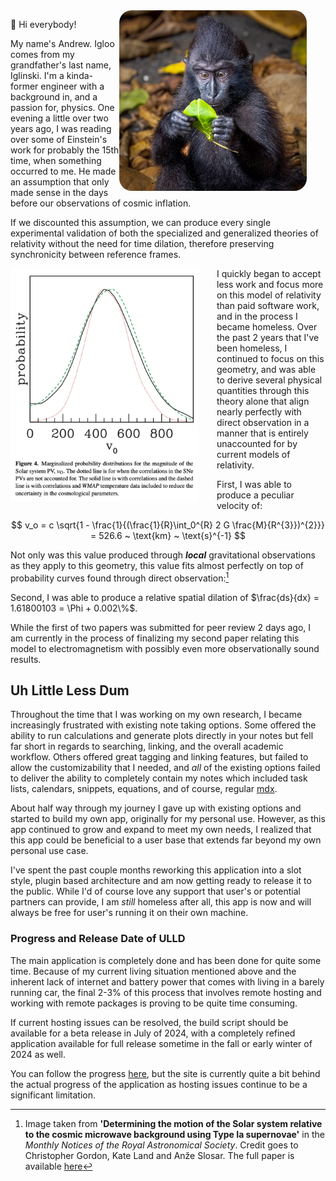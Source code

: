 <img src="./woah.JPG" width=300 align=right style="border-radius: 20px; margin: auto 30px auto auto; position: relative"/>

👋 Hi everybody!

My name's Andrew. Igloo comes from my grandfather's last name, Iglinski. I'm a kinda-former engineer with a background in, and a passion for, physics. One evening a little over two years ago, I was reading over some of Einstein's work for probably the 15th time, when something occurred to me. He made an assumption that only made sense in the days before our observations of cosmic inflation.

If we discounted this assumption, we can produce every single experimental validation of both the specialized and generalized theories of relativity without the need for time dilation, therefore preserving synchronicity between reference frames.

<img src="./pvProbability.png" width=300 align=left style="margin: auto 30px auto auto; position: relative"/>
I quickly began to accept less work and focus more on this model of relativity than paid software work, and in the process I became homeless. Over the past 2 years that I've been homeless, I continued to focus on this geometry, and was able to derive several physical quantities through this theory alone that align nearly perfectly with direct observation in a manner that is entirely unaccounted for by current models of relativity.

First, I was able to produce a peculiar velocity of:

$$
v_o = c \sqrt{1 - \frac{1}{(\frac{1}{R}\int_0^{R} 2 G \frac{M}{R^{3}})^{2}}} = 526.6 ~ \text{km} ~ \text{s}^{-1}
$$

Not only was this value produced through **_local_** gravitational observations as they apply to this geometry, this value fits almost perfectly on top of probability curves found through direct observation:[^1]

Second, I was able to produce a relative spatial dilation of $\frac{ds}{dx} = 1.61800103 = \Phi + 0.002\%$.

While the first of two papers was submitted for peer review 2 days ago, I am currently in the process of finalizing my second paper relating this model to electromagnetism with possibly even more observationally sound results.

## Uh Little Less Dum

Throughout the time that I was working on my own research, I became increasingly frustrated with existing note taking options. Some offered the ability to run calculations and generate plots directly in your notes but fell far short in regards to searching, linking, and the overall academic workflow. Others offered great tagging and linking features, but failed to allow the customizability that I needed, and _all_ of the existing options failed to deliver the ability to completely contain my notes which included task lists, calendars, snippets, equations, and of course, regular [mdx](https://mdxjs.com/).

About half way through my journey I gave up with existing options and started to build my own app, originally for my personal use. However, as this app continued to grow and expand to meet my own needs, I realized that this app could be beneficial to a user base that extends far beyond my own personal use case.

I've spent the past couple months reworking this application into a slot style, plugin based architecture and am now getting ready to release it to the public. While I'd of course love any support that user's or potential partners can provide, I am _still_ homeless after all, this app is now and will always be free for user's running it on their own machine.

### Progress and Release Date of ULLD

The main application is completely done and has been done for quite some time. Because of my current living situation mentioned above and the inherent lack of internet and battery power that comes with living in a barely running car, the final 2-3% of this process that involves remote hosting and working with remote packages is proving to be quite time consuming.

If current hosting issues can be resolved, the build script should be available for a beta release in July of 2024, with a completely refined application available for full release sometime in the fall or early winter of 2024 as well.

You can follow the progress [here](uhlittlelessdum.com), but the site is currently quite a bit behind the actual progress of the application as hosting issues continue to be a significant limitation.

[^1]: Image taken from **'Determining the motion of the Solar system relative to the cosmic microwave background using Type Ia supernovae'** in the _Monthly Notices of the Royal Astronomical Society_. Credit goes to Christopher Gordon, Kate Land and Anže Slosar. The full paper is available [here](https://doi.org/10.1111/j.1365-2966.2008.13239.x)
